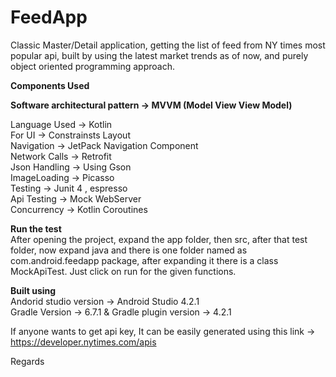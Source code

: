 # FeedApp

Classic Master/Detail application, getting the list of feed from NY times most popular api, built by using the latest market trends as of now, and purely object oriented programming approach. 

**Components Used**  

**Software architectural pattern -> MVVM (Model View View Model)**  

Language Used -> Kotlin  
For UI -> Constrainsts Layout   
Navigation -> JetPack Navigation Component     
Network Calls -> Retrofit     
Json Handling -> Using Gson  
ImageLoading -> Picasso  
Testing -> Junit 4 , espresso  
Api Testing -> Mock WebServer    
Concurrency  -> Kotlin Coroutines  
   
**Run the test**  
After opening the project, expand the app folder, then src, after that test folder, now expand java and there is one folder named as com.android.feedapp package, after expanding it there is a class MockApiTest. Just click on run for the given functions.
  
**Built using**  
Andorid studio version -> Android Studio 4.2.1  
Gradle Version -> 6.7.1 & Gradle plugin version -> 4.2.1   

If anyone wants to get api key, It can be easily generated using this link -> https://developer.nytimes.com/apis 

Regards
